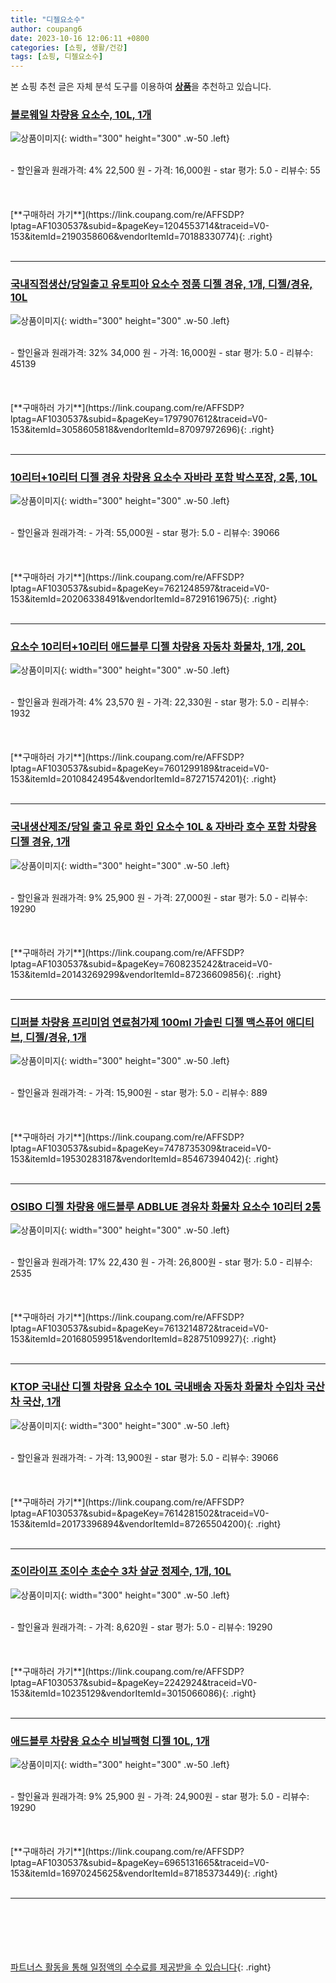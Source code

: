 ```yaml
---
title: "디젤요소수"
author: coupang6
date: 2023-10-16 12:06:11 +0800
categories: [쇼핑, 생활/건강]
tags: [쇼핑, 디젤요소수]
---
```


본 쇼핑 추천 글은 자체 분석 도구를 이용하여 [**상품**](https://link.coupang.com/a/bao1ui)을 추천하고 있습니다.

### [블로웨일 차량용 요소수, 10L, 1개](https://link.coupang.com/re/AFFSDP?lptag=AF1030537&subid=&pageKey=1204553714&traceid=V0-153&itemId=2190358606&vendorItemId=70188330774)

![상품이미지](https://thumbnail10.coupangcdn.com/thumbnails/remote/230x230ex/image/retail/images/2980984922546415-d619fae0-2bdb-4af0-bfa7-d5402eb767f1.jpg){: width="300" height="300" .w-50 .left}


<br>
- 할인율과 원래가격: 4%  22,500   원
- 가격: 16,000원
- star 평가: 5.0
- 리뷰수: 55
<br>
<br>
<br>
<br>
[**구매하러 가기**](https://link.coupang.com/re/AFFSDP?lptag=AF1030537&subid=&pageKey=1204553714&traceid=V0-153&itemId=2190358606&vendorItemId=70188330774){: .right}
<br>
<br>

---

### [국내직접생산/당일출고 유토피아 요소수 정품 디젤 경유, 1개, 디젤/경유, 10L](https://link.coupang.com/re/AFFSDP?lptag=AF1030537&subid=&pageKey=1797907612&traceid=V0-153&itemId=3058605818&vendorItemId=87097972696)

![상품이미지](https://thumbnail9.coupangcdn.com/thumbnails/remote/230x230ex/image/vendor_inventory/dd1b/ac98966a1aee8aec6b0b9e4362d56cecd0603d46b74a90153bb6a7bd2b72.jpg){: width="300" height="300" .w-50 .left}


<br>
- 할인율과 원래가격: 32%  34,000   원
- 가격: 16,000원
- star 평가: 5.0
- 리뷰수: 45139
<br>
<br>
<br>
<br>
[**구매하러 가기**](https://link.coupang.com/re/AFFSDP?lptag=AF1030537&subid=&pageKey=1797907612&traceid=V0-153&itemId=3058605818&vendorItemId=87097972696){: .right}
<br>
<br>

---

### [10리터+10리터 디젤 경유 차량용 요소수 자바라 포함 박스포장, 2통, 10L](https://link.coupang.com/re/AFFSDP?lptag=AF1030537&subid=&pageKey=7621248597&traceid=V0-153&itemId=20206338491&vendorItemId=87291619675)

![상품이미지](https://thumbnail6.coupangcdn.com/thumbnails/remote/230x230ex/image/vendor_inventory/a13d/f0d22e639087fdff7b4b35d1e83887811d7646956515914e71c65747b236.jpg){: width="300" height="300" .w-50 .left}


<br>
- 할인율과 원래가격: 
- 가격: 55,000원
- star 평가: 5.0
- 리뷰수: 39066
<br>
<br>
<br>
<br>
[**구매하러 가기**](https://link.coupang.com/re/AFFSDP?lptag=AF1030537&subid=&pageKey=7621248597&traceid=V0-153&itemId=20206338491&vendorItemId=87291619675){: .right}
<br>
<br>

---

### [요소수 10리터+10리터 애드블루 디젤 차량용 자동차 화물차, 1개, 20L](https://link.coupang.com/re/AFFSDP?lptag=AF1030537&subid=&pageKey=7601299189&traceid=V0-153&itemId=20108424954&vendorItemId=87271574201)

![상품이미지](https://thumbnail6.coupangcdn.com/thumbnails/remote/230x230ex/image/vendor_inventory/ed04/9d8f65d258320db9596736731c50ddd3da8c5a174316fef08ad38499efa8.jpg){: width="300" height="300" .w-50 .left}


<br>
- 할인율과 원래가격: 4%  23,570   원
- 가격: 22,330원
- star 평가: 5.0
- 리뷰수: 1932
<br>
<br>
<br>
<br>
[**구매하러 가기**](https://link.coupang.com/re/AFFSDP?lptag=AF1030537&subid=&pageKey=7601299189&traceid=V0-153&itemId=20108424954&vendorItemId=87271574201){: .right}
<br>
<br>

---

### [국내생산제조/당일 출고 유로 화인 요소수 10L & 자바라 호수 포함 차량용 디젤 경유, 1개](https://link.coupang.com/re/AFFSDP?lptag=AF1030537&subid=&pageKey=7608235242&traceid=V0-153&itemId=20143269299&vendorItemId=87236609856)

![상품이미지](https://thumbnail7.coupangcdn.com/thumbnails/remote/230x230ex/image/vendor_inventory/6061/835aa8cc59afcf3534a2f9b8b0c39bbc341b8b49f8578c11b9857a827692.png){: width="300" height="300" .w-50 .left}


<br>
- 할인율과 원래가격: 9%  25,900   원
- 가격: 27,000원
- star 평가: 5.0
- 리뷰수: 19290
<br>
<br>
<br>
<br>
[**구매하러 가기**](https://link.coupang.com/re/AFFSDP?lptag=AF1030537&subid=&pageKey=7608235242&traceid=V0-153&itemId=20143269299&vendorItemId=87236609856){: .right}
<br>
<br>

---

### [디퍼블 차량용 프리미엄 연료첨가제 100ml 가솔린 디젤 맥스퓨어 애디티브, 디젤/경유, 1개](https://link.coupang.com/re/AFFSDP?lptag=AF1030537&subid=&pageKey=7478735309&traceid=V0-153&itemId=19530283187&vendorItemId=85467394042)

![상품이미지](https://thumbnail7.coupangcdn.com/thumbnails/remote/230x230ex/image/vendor_inventory/98a9/ef8fcec1fa185ffc4e187033d20633a7f9e8d4931d630745beeb9f29649f.jpg){: width="300" height="300" .w-50 .left}


<br>
- 할인율과 원래가격: 
- 가격: 15,900원
- star 평가: 5.0
- 리뷰수: 889
<br>
<br>
<br>
<br>
[**구매하러 가기**](https://link.coupang.com/re/AFFSDP?lptag=AF1030537&subid=&pageKey=7478735309&traceid=V0-153&itemId=19530283187&vendorItemId=85467394042){: .right}
<br>
<br>

---

### [OSIBO 디젤 차량용 애드블루 ADBLUE 경유차 화물차 요소수 10리터 2통](https://link.coupang.com/re/AFFSDP?lptag=AF1030537&subid=&pageKey=7613214872&traceid=V0-153&itemId=20168059951&vendorItemId=82875109927)

![상품이미지](https://thumbnail8.coupangcdn.com/thumbnails/remote/230x230ex/image/vendor_inventory/53bf/8fdb5314e8358b687669b4ef6fcdba87b9bad31688fc4a20d44a2b92826d.jpg){: width="300" height="300" .w-50 .left}


<br>
- 할인율과 원래가격: 17%  22,430   원
- 가격: 26,800원
- star 평가: 5.0
- 리뷰수: 2535
<br>
<br>
<br>
<br>
[**구매하러 가기**](https://link.coupang.com/re/AFFSDP?lptag=AF1030537&subid=&pageKey=7613214872&traceid=V0-153&itemId=20168059951&vendorItemId=82875109927){: .right}
<br>
<br>

---

### [KTOP 국내산 디젤 차량용 요소수 10L 국내배송 자동차 화물차 수입차 국산차 국산, 1개](https://link.coupang.com/re/AFFSDP?lptag=AF1030537&subid=&pageKey=7614281502&traceid=V0-153&itemId=20173396894&vendorItemId=87265504200)

![상품이미지](https://thumbnail6.coupangcdn.com/thumbnails/remote/230x230ex/image/vendor_inventory/c0c2/3dc9fe9157cfc27d268c97728018057734da010a07580a84b56eef2c4cc7.jpg){: width="300" height="300" .w-50 .left}


<br>
- 할인율과 원래가격: 
- 가격: 13,900원
- star 평가: 5.0
- 리뷰수: 39066
<br>
<br>
<br>
<br>
[**구매하러 가기**](https://link.coupang.com/re/AFFSDP?lptag=AF1030537&subid=&pageKey=7614281502&traceid=V0-153&itemId=20173396894&vendorItemId=87265504200){: .right}
<br>
<br>

---

### [조이라이프 조이수 초순수 3차 살균 정제수, 1개, 10L](https://link.coupang.com/re/AFFSDP?lptag=AF1030537&subid=&pageKey=2242924&traceid=V0-153&itemId=10235129&vendorItemId=3015066086)

![상품이미지](https://thumbnail6.coupangcdn.com/thumbnails/remote/230x230ex/image/retail/images/1209829425200965-a9c5eeac-19a5-4bbb-9103-4288319c6748.jpg){: width="300" height="300" .w-50 .left}


<br>
- 할인율과 원래가격: 
- 가격: 8,620원
- star 평가: 5.0
- 리뷰수: 19290
<br>
<br>
<br>
<br>
[**구매하러 가기**](https://link.coupang.com/re/AFFSDP?lptag=AF1030537&subid=&pageKey=2242924&traceid=V0-153&itemId=10235129&vendorItemId=3015066086){: .right}
<br>
<br>

---

### [애드블루 차량용 요소수 비닐팩형 디젤 10L, 1개](https://link.coupang.com/re/AFFSDP?lptag=AF1030537&subid=&pageKey=6965131665&traceid=V0-153&itemId=16970245625&vendorItemId=87185373449)

![상품이미지](https://thumbnail10.coupangcdn.com/thumbnails/remote/230x230ex/image/vendor_inventory/936e/32f0f95b6ff5ff00ba66cc3ad31facc55a8544d834b666b8d11b8fe283fa.JPG){: width="300" height="300" .w-50 .left}


<br>
- 할인율과 원래가격: 9%  25,900   원
- 가격: 24,900원
- star 평가: 5.0
- 리뷰수: 19290
<br>
<br>
<br>
<br>
[**구매하러 가기**](https://link.coupang.com/re/AFFSDP?lptag=AF1030537&subid=&pageKey=6965131665&traceid=V0-153&itemId=16970245625&vendorItemId=87185373449){: .right}
<br>
<br>

---
<br><br><br><br><br> [파트너스 활동을 통해 일정액의 수수료를 제공받을 수 있습니다](https://link.coupang.com/a/bao1ui){: .right}
